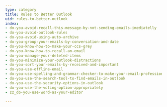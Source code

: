 ```yaml
---
type: category
title: Rules to Better Outlook
uid: rules-to-better-outlook
index:
- do-you-avoid-recall-this-message-by-not-sending-emails-imediatelly
- do-you-avoid-outlook-rules
- do-you-avoid-using-auto-archive
- do-you-group-your-emails-by-conversation-and-date
- do-you-know-how-to-make-your-ccs-grey
- do-you-know-how-to-recall-an-email
- do-you-manage-your-deleted-items
- do-you-minimize-your-outlook-distractions
- do-you-sort-your-emails-by-received-and-important
- do-you-use-offline-email
- do-you-use-spelling-and-grammar-checker-to-make-your-email-professional
- do-you-use-the-search-tool-to-find-emails-in-outlook
- do-you-use-the-security-options-in-outlook
- do-you-use-the-voting-option-appropriately
- zz_do-you-use-word-as-your-editor

---
```

​​

